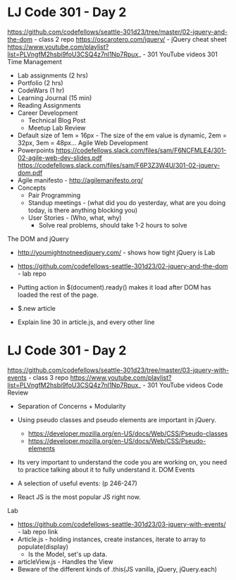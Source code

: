 # LJ Code 301 - Day 2

https://github.com/codefellows/seattle-301d23/tree/master/02-jquery-and-the-dom - class 2 repo
https://oscarotero.com/jquery/ - jQuery cheat sheet
https://www.youtube.com/playlist?list=PLVngfM2hsbi9foU3CSQ4z7nl1Np7Rpux_ - 301 YouTube videos
301 Time Management
* Lab assignments (2 hrs)
* Portfolio (2 hrs)
* CodeWars (1 hr)
* Learning Journal (15 min)
* Reading Assignments
* Career Development
    * Technical Blog Post
    * Meetup
Lab Review
* Default size of 1em = 16px - The size of the em value is dynamic, 2em = 32px, 3em = 48px…
Agile Web Development
* Powerpoints
https://codefellows.slack.com/files/sam/F6NCFMLE4/301-02-agile-web-dev-slides.pdf
https://codefellows.slack.com/files/sam/F6P3Z3W4U/301-02-jquery-dom.pdf
* Agile manifesto - http://agilemanifesto.org/
* Concepts
    * Pair Programming
    * Standup meetings - (what did you do yesterday, what are you doing today, is there anything blocking you)
    * User Stories - (Who, what, why)
        * Solve real problems, should take 1-2 hours to solve

The DOM and jQuery
* http://youmightnotneedjquery.com/ - shows how tight jQuery is
Lab

* https://github.com/codefellows-seattle-301d23/02-jquery-and-the-dom - lab repo
* Putting action in $(document).ready() makes it load after DOM has loaded the rest of the page.
* $.new article
* Explain line 30 in article.js, and every other line

# LJ Code 301 - Day 2

https://github.com/codefellows/seattle-301d23/tree/master/03-jquery-with-events - class 3 repo
https://www.youtube.com/playlist?list=PLVngfM2hsbi9foU3CSQ4z7nl1Np7Rpux_ - 301 YouTube videos
Code Review
* Separation of Concerns + Modularity

* Using pseudo classes and pseudo elements are important in jQuery.
    * https://developer.mozilla.org/en-US/docs/Web/CSS/Pseudo-classes
    * https://developer.mozilla.org/en-US/docs/Web/CSS/Pseudo-elements
* Its very important to understand the code you are working on, you need to practice talking about it to fully understand it.
DOM Events

* A selection of useful events: (p 246-247)
* React JS is the most popular JS right now.

Lab
* https://github.com/codefellows-seattle-301d23/03-jquery-with-events/ - lab repo link
* Article.js - holding instances, create instances, iterate to array to populate(display)
    * Is the Model, set's up data.
* articleView.js - Handles the View
* Beware of the different kinds of .this(JS vanilla, jQuery, jQuery.each)
